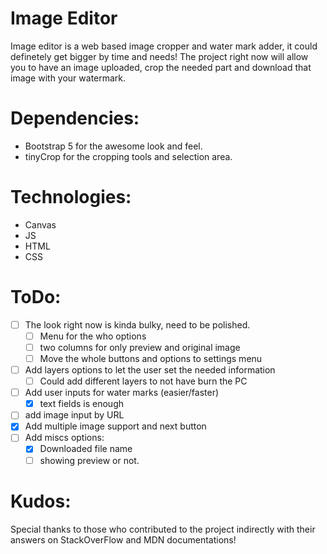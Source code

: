 # Image Editor 

Image editor is a web based image cropper and water mark adder, it could definetely get bigger by time and needs! The project right now will allow you to have an image uploaded, crop the needed part and download that image with your watermark.

# Dependencies: 

- Bootstrap 5 for the awesome look and feel. 
- tinyCrop for the cropping tools and selection area. 

# Technologies: 

- Canvas
- JS 
- HTML 
- CSS

# ToDo: 

- [ ] The look right now is kinda bulky, need to be polished. 
  - [ ] Menu for the who options 
  - [ ] two columns for only preview and original image 
  - [ ] Move the whole buttons and options to settings menu
- [ ] Add layers options to let the user set the needed information
  - [ ] Could add different layers to not have burn the PC
- [ ] Add user inputs for water marks (easier/faster)
  - [x] text fields is enough
- [ ] add image input by URL 
- [x] Add multiple image support and next button 
- [ ] Add miscs options: 
  - [x] Downloaded file name
  - [ ] showing preview or not.  

# Kudos:

Special thanks to those who contributed to the project indirectly with their answers on StackOverFlow and MDN documentations! 